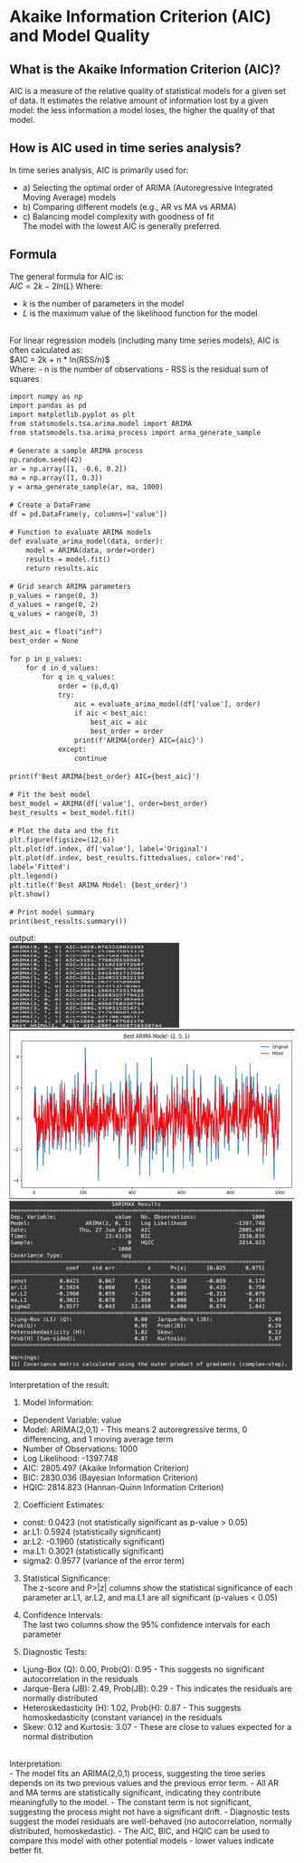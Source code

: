 # Akaike Information Criterion (AIC) and Model Quality

## What is the Akaike Information Criterion (AIC)?
AIC is a measure of the relative quality of statistical models for a given set of data. It estimates the relative amount of information lost by a given model: the less information a model loses, the higher the quality of that model. <br /> 

## How is AIC used in time series analysis?
In time series analysis, AIC is primarily used for:  <br /> 
  - a) Selecting the optimal order of ARIMA (Autoregressive Integrated Moving Average) models <br /> 
  - b) Comparing different models (e.g., AR vs MA vs ARMA) <br /> 
  - c) Balancing model complexity with goodness of fit <br /> 
The model with the lowest AIC is generally preferred.  <br /> 

## Formula
The general formula for AIC is: <br /> 
$AIC = 2k - 2ln(L)$
Where: <br /> 
- $k$ is the number of parameters in the model
- $L$ is the maximum value of the likelihood function for the model
<br /> 
For linear regression models (including many time series models), AIC is often calculated as: <br />
$AIC = 2k + n * ln(RSS/n)$
<br />
Where:
- n is the number of observations
- RSS is the residual sum of squares
<br />

```
import numpy as np
import pandas as pd
import matplotlib.pyplot as plt
from statsmodels.tsa.arima.model import ARIMA
from statsmodels.tsa.arima_process import arma_generate_sample

# Generate a sample ARIMA process
np.random.seed(42)
ar = np.array([1, -0.6, 0.2])
ma = np.array([1, 0.3])
y = arma_generate_sample(ar, ma, 1000)

# Create a DataFrame
df = pd.DataFrame(y, columns=['value'])

# Function to evaluate ARIMA models
def evaluate_arima_model(data, order):
    model = ARIMA(data, order=order)
    results = model.fit()
    return results.aic

# Grid search ARIMA parameters
p_values = range(0, 3)
d_values = range(0, 2)
q_values = range(0, 3)

best_aic = float("inf")
best_order = None

for p in p_values:
    for d in d_values:
        for q in q_values:
            order = (p,d,q)
            try:
                aic = evaluate_arima_model(df['value'], order)
                if aic < best_aic:
                    best_aic = aic
                    best_order = order
                print(f'ARIMA{order} AIC={aic}')
            except:
                continue

print(f'Best ARIMA{best_order} AIC={best_aic}')

# Fit the best model
best_model = ARIMA(df['value'], order=best_order)
best_results = best_model.fit()

# Plot the data and the fit
plt.figure(figsize=(12,6))
plt.plot(df.index, df['value'], label='Original')
plt.plot(df.index, best_results.fittedvalues, color='red', label='Fitted')
plt.legend()
plt.title(f'Best ARIMA Model: {best_order}')
plt.show()

# Print model summary
print(best_results.summary())
```
output: <br /> 
<img src="images/aic_print.png?" width="300" height="150"/>
<img src="images/aic_results.png?" width="600" height="300"/>
<img src="images/aic_sarimax_results.png?" width="500" height="300"/>

Interpretation of the result: <br /> 
1. Model Information: <br /> 
- Dependent Variable: value
- Model: ARIMA(2,0,1) - This means 2 autoregressive terms, 0 differencing, and 1 moving average term
- Number of Observations: 1000
- Log Likelihood: -1397.748
- AIC: 2805.497 (Akaike Information Criterion)
- BIC: 2830.036 (Bayesian Information Criterion)
- HQIC: 2814.823 (Hannan-Quinn Information Criterion)

2. Coefficient Estimates: <br /> 
- const: 0.0423 (not statistically significant as p-value > 0.05)
- ar.L1: 0.5924 (statistically significant)
- ar.L2: -0.1960 (statistically significant)
- ma.L1: 0.3021 (statistically significant)
- sigma2: 0.9577 (variance of the error term)

3. Statistical Significance: <br /> 
The z-score and P>|z| columns show the statistical significance of each parameter
ar.L1, ar.L2, and ma.L1 are all significant (p-values < 0.05)

4. Confidence Intervals: <br /> 
The last two columns show the 95% confidence intervals for each parameter

6. Diagnostic Tests:
- Ljung-Box (Q): 0.00, Prob(Q): 0.95 - This suggests no significant autocorrelation in the residuals
- Jarque-Bera (JB): 2.49, Prob(JB): 0.29 - This indicates the residuals are normally distributed
- Heteroskedasticity (H): 1.02, Prob(H): 0.87 - This suggests homoskedasticity (constant variance) in the residuals
- Skew: 0.12 and Kurtosis: 3.07 - These are close to values expected for a normal distribution
<br /> 
Interpretation: <br /> 
- The model fits an ARIMA(2,0,1) process, suggesting the time series depends on its two previous values and the previous error term.
- All AR and MA terms are statistically significant, indicating they contribute meaningfully to the model.
- The constant term is not significant, suggesting the process might not have a significant drift.
- Diagnostic tests suggest the model residuals are well-behaved (no autocorrelation, normally distributed, homoskedastic).
- The AIC, BIC, and HQIC can be used to compare this model with other potential models - lower values indicate better fit.
